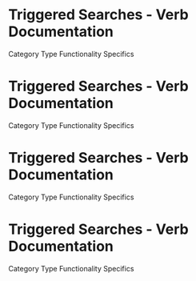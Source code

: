  
# Triggered Searches - Verb Documentation
 
Category                  Type                      Functionality             Specifics                
 
# Triggered Searches - Verb Documentation
 
Category                  Type                      Functionality             Specifics                
 
# Triggered Searches - Verb Documentation
 
Category                  Type                      Functionality             Specifics                
 
# Triggered Searches - Verb Documentation
 
Category                  Type                      Functionality             Specifics                
